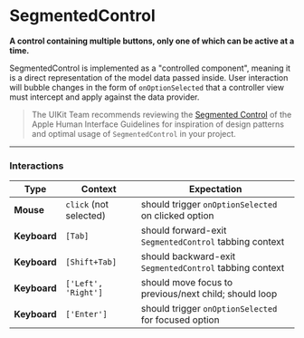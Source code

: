 # SegmentedControl
__A control containing multiple buttons, only one of which can be active at a time.__

SegmentedControl is implemented as a "controlled component", meaning it is a direct representation of the model data passed inside. User interaction will bubble changes in the form of `onOptionSelected` that a controller view must intercept and apply against the data provider.

> The UIKit Team recommends reviewing the [Segmented Control](https://developer.apple.com/library/mac/documentation/UserExperience/Conceptual/OSXHIGuidelines/ControlsSelection.html#//apple_ref/doc/uid/20000957-CH49-SW5) of the Apple Human Interface Guidelines for inspiration of design patterns and optimal usage of `SegmentedControl` in your project.

---

### Interactions

Type | Context | Expectation
---- | ------- | -----------
__Mouse__ | `click` (not selected) | should trigger `onOptionSelected` on clicked option
__Keyboard__ |`[Tab]` | should forward-exit `SegmentedControl` tabbing context
__Keyboard__ |`[Shift+Tab]` | should backward-exit `SegmentedControl` tabbing context
__Keyboard__ |`['Left', 'Right']` | should move focus to previous/next child; should loop
__Keyboard__ | `['Enter']` | should trigger `onOptionSelected` for focused option
